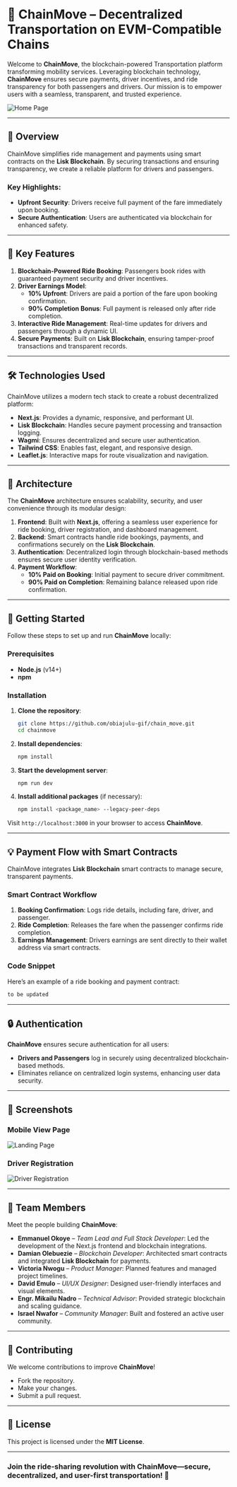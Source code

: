 # 🚗 ChainMove – Decentralized Transportation on EVM-Compatible Chains

Welcome to **ChainMove**, the blockchain-powered Transportation platform transforming mobility services. Leveraging blockchain technology, **ChainMove** ensures secure payments, driver incentives, and ride transparency for both passengers and drivers. Our mission is to empower users with a seamless, transparent, and trusted experience.

![Home Page](./public/images/landingpage.png)

---

## 🌟 **Overview**

ChainMove simplifies ride management and payments using smart contracts on the **Lisk Blockchain**. By securing transactions and ensuring transparency, we create a reliable platform for drivers and passengers. 

### Key Highlights:

- **Upfront Security**: Drivers receive full payment of the fare immediately upon booking.
- **Secure Authentication**: Users are authenticated via blockchain for enhanced safety.

---

## 🎯 **Key Features**

1. **Blockchain-Powered Ride Booking**: Passengers book rides with guaranteed payment security and driver incentives.
2. **Driver Earnings Model**:
   - **10% Upfront**: Drivers are paid a portion of the fare upon booking confirmation.
   - **90% Completion Bonus**: Full payment is released only after ride completion.
3. **Interactive Ride Management**: Real-time updates for drivers and passengers through a dynamic UI.
4. **Secure Payments**: Built on **Lisk Blockchain**, ensuring tamper-proof transactions and transparent records.

---

## 🛠️ **Technologies Used**

ChainMove utilizes a modern tech stack to create a robust decentralized platform:

- **Next.js**: Provides a dynamic, responsive, and performant UI.
- **Lisk Blockchain**: Handles secure payment processing and transaction logging.
- **Wagmi**: Ensures decentralized and secure user authentication.
- **Tailwind CSS**: Enables fast, elegant, and responsive design.
- **Leaflet.js**: Interactive maps for route visualization and navigation.

---

## 📐 **Architecture**

The **ChainMove** architecture ensures scalability, security, and user convenience through its modular design:

1. **Frontend**: Built with **Next.js**, offering a seamless user experience for ride booking, driver registration, and dashboard management.
2. **Backend**: Smart contracts handle ride bookings, payments, and confirmations securely on the **Lisk Blockchain**.
3. **Authentication**: Decentralized login through blockchain-based methods ensures secure user identity verification.
4. **Payment Workflow**:
   - **10% Paid on Booking**: Initial payment to secure driver commitment.
   - **90% Paid on Completion**: Remaining balance released upon ride confirmation.

---

## 🚀 **Getting Started**

Follow these steps to set up and run **ChainMove** locally:

### **Prerequisites**
- **Node.js** (v14+)
- **npm**

### **Installation**

1. **Clone the repository**:
   ```bash
   git clone https://github.com/obiajulu-gif/chain_move.git
   cd chainmove
   ```

2. **Install dependencies**:
   ```bash
   npm install
   ```

3. **Start the development server**:
   ```bash
   npm run dev
   ```

4. **Install additional packages** (if necessary):
   ```bash
   npm install <package_name> --legacy-peer-deps
   ```

Visit `http://localhost:3000` in your browser to access **ChainMove**.

---

## 💡 **Payment Flow with Smart Contracts**

ChainMove integrates **Lisk Blockchain** smart contracts to manage secure, transparent payments. 

### **Smart Contract Workflow**
1. **Booking Confirmation**: Logs ride details, including fare, driver, and passenger.
2. **Ride Completion**: Releases the fare when the passenger confirms ride completion.
3. **Earnings Management**: Drivers earnings are sent directly to their wallet address via  smart contracts.

### Code Snippet
Here’s an example of a ride booking and payment contract:

```javascript
to be updated
```

---

## 🔒 **Authentication**

**ChainMove** ensures secure authentication for all users:
- **Drivers and Passengers** log in securely using decentralized blockchain-based methods.
- Eliminates reliance on centralized login systems, enhancing user data security.

---

## 📱 **Screenshots**

### **Mobile View Page**
![Landing Page](./public/images/landingpagephone.png)

### **Driver Registration**
![Driver Registration](./public/images/registerpage.png)

---

## 🤝 **Team Members**

Meet the people building **ChainMove**:

- **Emmanuel Okoye** – *Team Lead and Full Stack Developer*: Led the development of the Next.js frontend and blockchain integrations.
- **Damian Olebuezie** – *Blockchain Developer*: Architected smart contracts and integrated **Lisk Blockchain** for payments.
- **Victoria Nwogu** – *Product Manager*: Planned features and managed project timelines.
- **David Emulo** – *UI/UX Designer*: Designed user-friendly interfaces and visual elements.
- **Engr. Mikailu Nadro** – *Technical Advisor*: Provided strategic blockchain and scaling guidance.
- **Israel Nwafor** – *Community Manager*: Built and fostered an active user community.

---

## 🤝 **Contributing**

We welcome contributions to improve **ChainMove**! 
- Fork the repository.
- Make your changes.
- Submit a pull request.

---

## 📝 **License**

This project is licensed under the **MIT License**.

---

### Join the ride-sharing revolution with **ChainMove**—secure, decentralized, and user-first transportation! 🚗